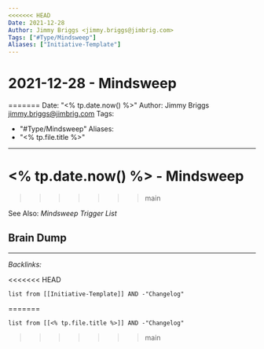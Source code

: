 ```yaml
---
<<<<<<< HEAD
Date: 2021-12-28
Author: Jimmy Briggs <jimmy.briggs@jimbrig.com>
Tags: ["#Type/Mindsweep"]
Aliases: ["Initiative-Template"]
---
```


# 2021-12-28 - Mindsweep
=======
Date: "<% tp.date.now() %>"
Author: Jimmy Briggs <jimmy.briggs@jimbrig.com>
Tags:
  - "#Type/Mindsweep"
Aliases:
  - "<% tp.file.title %>"
---

# \<% tp.date.now() %> - Mindsweep
>>>>>>> main

See Also: *Mindsweep Trigger List*

## Brain Dump

---

*Backlinks:*

<<<<<<< HEAD
```dataview
list from [[Initiative-Template]] AND -"Changelog"
```
=======
````dataview
list from [[<% tp.file.title %>]] AND -"Changelog"
````
>>>>>>> main
